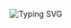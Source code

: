 <!-- ━━━━━━━━━━━━━━━━━━━━━━━━━━━━━━━━━━━━━━━━━━━━━━━━━━━━━ -->  
<p align="center">  
  <img src="https://readme-typing-svg.herokuapp.com?font=Fira+Sans&size=28&pause=700&color=FFFFFF&center=true&width=700&lines=👋+Hello,+I’m+Jonathan+Ninan+Mathew;+a+Flinders+Uni+Software+Eng.+Student!" alt="Typing SVG" />  
</p>  
